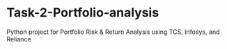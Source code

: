 # Task-2-Portfolio-analysis
Python project for Portfolio Risk &amp; Return Analysis using TCS, Infosys, and Reliance

